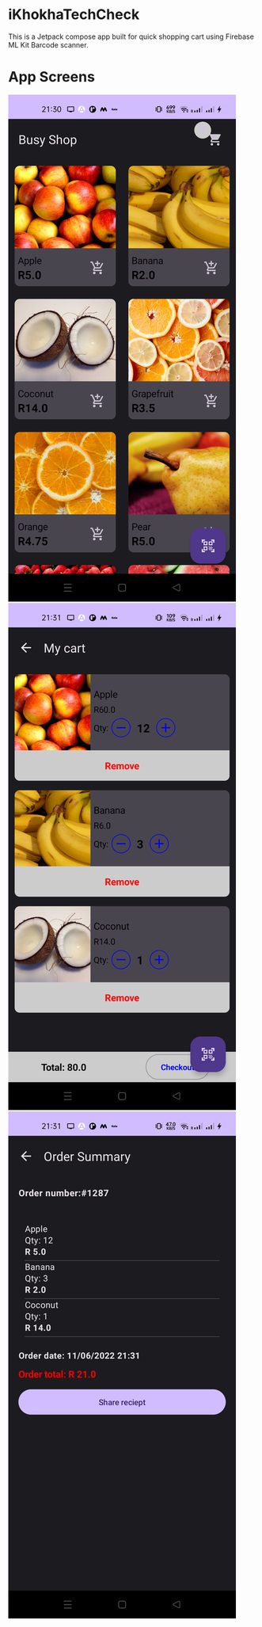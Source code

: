 # iKhokhaTechCheck

This is a Jetpack compose app built for quick shopping cart using Firebase ML Kit Barcode scanner.

# App Screens

![image](https://github.com/Livinlawrence/iKhokhaTechCheck/blob/master/ss_home.png)
![image](https://github.com/Livinlawrence/iKhokhaTechCheck/blob/master/ss_cart.png)
![image](https://github.com/Livinlawrence/iKhokhaTechCheck/blob/master/ss_summary.png)
